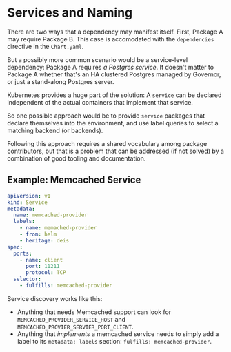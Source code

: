 # Services and Naming

There are two ways that a dependency may manifest itself. First, Package
A may require Package B. This case is accomodated with the
`dependencies` directive in the `Chart.yaml`.

But a possibly more common scenario would be a service-level dependency:
Package A requires _a Postgres service_. It doesn't matter to Package A
whether that's an HA clustered Postgres managed by Governor, or just a
stand-along Postgres server.

Kubernetes provides a huge part of the solution: A `service` can be
declared independent of the actual containers that implement that
service.

So one possible approach would be to provide `service` packages that
declare themselves into the environment, and use label queries to select
a matching backend (or backends).

Following this approach requires a shared vocabulary among package
contributors, but that is a problem that can be addressed (if not
solved) by a combination of good tooling and documentation.

## Example: Memcached Service

```yaml
apiVersion: v1
kind: Service
metadata:
  name: memcached-provider
  labels:
    - name: memached-provider
    - from: helm
    - heritage: deis
spec:
  ports:
    - name: client
      port: 11211
      protocol: TCP
  selector:
    - fulfills: memcached-provider
```

Service discovery works like this:

- Anything that needs Memcached support can look for
  `MEMCACHED_PROVIDER_SERVICE_HOST` and
  `MEMCACHED_PROVIER_SERVIER_PORT_CLIENT`.
- Anything that _implements_ a memcached service needs to simply add a
  label to its `metadata: labels` section: `fulfills:
  memcached-provider`.

